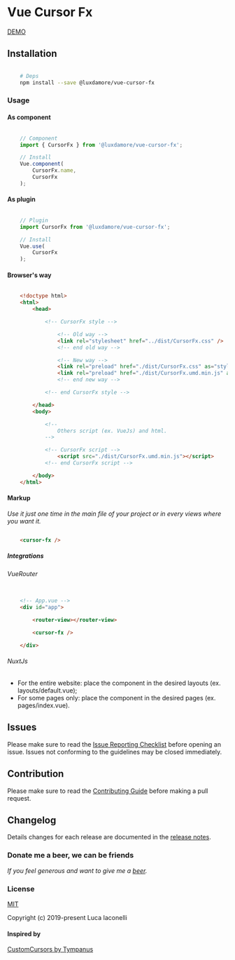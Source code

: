 # Vue Cursor Fx

[DEMO](https://luxdamore.github.io/vue-cursor-fx)

## Installation

```bash

    # Deps
    npm install --save @luxdamore/vue-cursor-fx

```

### Usage

#### As component

```js

    // Component
    import { CursorFx } from '@luxdamore/vue-cursor-fx';

    // Install
    Vue.component(
        CursorFx.name,
        CursorFx
    );

```

#### As plugin

```js

    // Plugin
    import CursorFx from '@luxdamore/vue-cursor-fx';

    // Install
    Vue.use(
        CursorFx
    );

```

#### Browser's way

```html

    <!doctype html>
    <html>
        <head>

            <!-- CursorFx style -->

                <!-- Old way -->
                <link rel="stylesheet" href="../dist/CursorFx.css" />
                <!-- end old way -->

                <!-- New way -->
                <link rel="preload" href="./dist/CursorFx.css" as="style" onload="this.rel='stylesheet'" />
                <link rel="preload" href="./dist/CursorFx.umd.min.js" as="script" />
                <!-- end new way -->

            <!-- end CursorFx style -->

        </head>
        <body>

            <!--
                Others script (ex. VueJs) and html.
            -->

            <!-- CursorFx script -->
                <script src="./dist/CursorFx.umd.min.js"></script>
            <!-- end CursorFx script -->

        </body>
    </html>

```

#### Markup

_Use it just one time in the main file of your project or in every views where you want it._

```html

    <cursor-fx />

```

##### Integrations

###### VueRouter

```html

    <!-- App.vue -->
    <div id="app">

        <router-view></router-view>

        <cursor-fx />

    </div>

```

###### NuxtJs

- For the entire website: place the component in the desired layouts (ex. layouts/default.vue);
- For some pages only: place the component in the desired pages (ex. pages/index.vue).

## Issues

Please make sure to read the [Issue Reporting Checklist](https://github.com/LuXDAmore/vue-cursor-fx/blob/master/.github/ISSUE_TEMPLATE/bug_report.md) before opening an issue. Issues not conforming to the guidelines may be closed immediately.

## Contribution

Please make sure to read the [Contributing Guide](https://github.com/LuXDAmore/vue-cursor-fx/blob/master/.github/ISSUE_TEMPLATE/feature_request.md) before making a pull request.

## Changelog

Details changes for each release are documented in the [release notes](https://github.com/LuXDAmore/vue-cursor-fx/blob/master/CHANGELOG.md).

### Donate me a beer, we can be friends

_If you feel generous and want to give me a [beer](https://github.com/LuXDAmore/vue-cursor-fx/blob/master/.github/FUNDING.yml)._

### License

[MIT](http://opensource.org/licenses/MIT)

Copyright (c) 2019-present Luca Iaconelli

#### Inspired by

[CustomCursors by Tympanus](https://tympanus.net/Tutorials/CustomCursors/index3.html)
